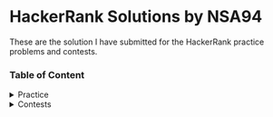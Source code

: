# HackerRank Solutions by NSA94

These are the solution I have submitted for the HackerRank practice problems and contests.

### Table of Content
<details>
<summary>Practice</summary>
  <ul type="none">
    <li>
      <details>
        <summary>Algorithms</summary>
        <ul><li>Implementation</li></ul>
       </details>
    </li>
    <li>Data Structures</li>
    <li>Statistics</li>
    <li>Mathematics</li>
  </ul>
</details>

<details>
<summary>Contests</summary>
  <ul type="none">
    <li>Code Conquest 2019</li>
    <li>Coming Soon..</li>
  </ul>
</details>
